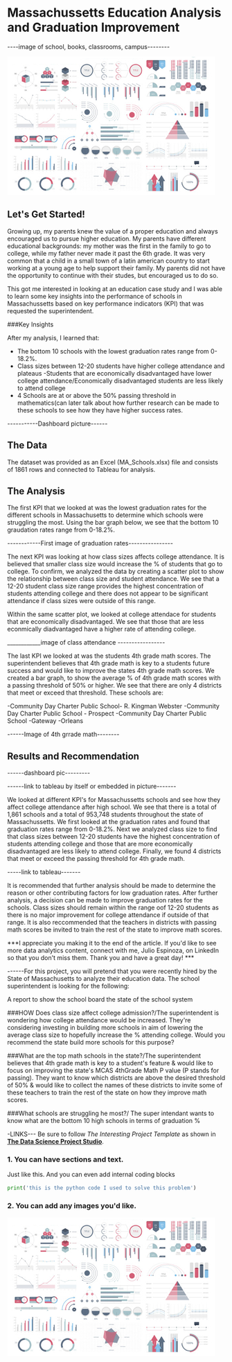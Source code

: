 
# Massachussetts Education Analysis and Graduation Improvement

----image of school, books, classrooms, campus--------

<img src="images/dummy_thumbnail.jpg?raw=true"/>

## Let's Get Started!

Growing up, my parents knew the value of a proper education and always encouraged us to pursue higher education. My parents have different educational backgrounds: my mother was the first in the family to go to college, while my father never made it past the 6th grade. It was very common that a child in a small town of a latin american country to start working at a young age to help support their family. My parents did not have the opportunity to continue with their studes, but encouraged us to do so. 

This got me interested in looking at an education case study and I was able to learn some key insights into the performance of schools in Massachussetts based on key performance indicators (KPI) that was requested the superintendent.

###Key Insights

After my analysis, I learned that: 

  - The bottom 10 schools with the lowest graduation rates range from 0-18.2%.
  - Class sizes between 12-20 students have higher college attendance and plateaus
  -Students that are economically disadvantaged have lower college attendance/Economically disadvantaged students are less likely to attend college
  - 4 Schools are at or above the 50% passing threshold in mathematics(can later talk about how further research can be made to these schools to see how they have higher success rates.

-----------Dashboard picture------

## The Data

The dataset was provided as an Excel (MA_Schools.xlsx) file and consists of 1861 rows and connected to Tableau for analysis. 

## The Analysis

The first KPI that we looked at was the lowest graduation rates for the different schools in Massachusetts to determine which schools were struggling the most. Using the bar graph below, we see that the bottom 10 graudation rates range from 0-18.2%.

------------First image of graduation rates----------------

The next KPI was looking at how class sizes affects college attendance. It is believed that smaller class size would increase the % of students that go to college. To confirm, we analyzed the data by creating a scatter plot to show the relationship between class size and student attendance. We see that a 12-20 student class size range provides the highest concentration of students attending college and there does not appear to be significant attendance if class sizes were outside of this range. 

Within the same scatter plot, we looked at college attendace for students that are economically disadvantaged. We see that those that are less econmically diadvantaged have a higher rate of attending college.  

____________image of class attendance -----------------

The last KPI we looked at was the students 4th grade math scores. The superintendent believes that 4th grade math is key to a students future success and would like to improve the states 4th grade math scores. We created a bar graph, to show the average % of 4th grade math scores with a passing threshold of 50% or higher. We see that there are only 4 districts that meet or exceed that threshold. These schools are:

  -Community Day Charter Public School- R. Kingman Webster
  -Community Day Charter Public School - Prospect 
  -Community Day Charter Public School -Gateway 
  -Orleans

------Image of 4th grrade math--------


## Results and Recommendation

------dashboard pic---------

------link to tableau by itself or embedded in picture-------

We looked at different KPI's for Massachussetts schools and see how they affect college attendance after high school. We see that there is a total of 1,861 schools and a total of 953,748 students throughout the state of Massachussetts. We first looked at the graduation rates and found that graduation rates range from 0-18.2%. Next we analyzed class size to find that class sizes between 12-20 students have the highest concentration of students attending college and those that are more economically disadvantaged are less likely to attend college. Finally, we found 4 districts that meet or exceed the passing threshold for 4th grade math. 

-----link to tableau-------

It is recommended that further analysis should be made to determine the reason or other contributing factors for low graduation rates. After further analysis, a decision can be made to improve graduation rates for the schools. Class sizes should remain within the range oof 12-20 students as there is no major improvement for college attendance if outside of that range. It is also reccommended that the teachers in districts with passing math scores be invited to train the rest of the state to improve math scores. 

***I appreciate you making it to the end of the article. If you'd like to see more data analytics content, connect with me, Julio Espinoza, on LinkedIn so that you don't miss them. Thank you and have a great day! ***


  


------For this project, you will pretend that you were recently hired by the State of Massachusetts to analyze their education data. The school superintendent is looking for the following:

A report to show the school board the state of the school system 

###HOW Does class size affect college admission?/The superintendent is wondering how college attendance would be increased. They're considering investing in building more schools in aim of lowering the average class size to hopefully increase the % attending college. Would you recommend the state build more schools for this purpose? 

###What are the top math schools in the state?/The superintendent believes that 4th grade math is key to a student's feature & would like to focus on improving the state's MCAS 4thGrade Math P value (P stands for passing). They want to know which districts are above the desired threshold of 50% & would like to collect the names of these districts to invite some of these teachers to train the rest of the state on how they improve math scores. 

###What schools are struggling he most?/ The super intendant wants to know what are the bottom 10 high schools in terms of graduation %







-LINKS--- Be sure to follow *The Interesting Project Template* as shown in [**The Data Science Project Studio**](https://www.datacareerjumpstart.com/products/the-data-science-project-studio/categories/2150357707/posts/2158441592). 

### 1. You can have sections and text.

Just like this. And you can even add internal coding blocks

```python
print('this is the python code I used to solve this problem')
```

### 2. You can add any images you'd like. 

<img src="images/dummy_thumbnail.jpg?raw=true"/>
